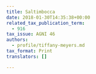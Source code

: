```yaml
---
title: Saltimbocca
date: 2018-01-30T14:35:38+00:00
related_tax_publication_term:
  - 916
tax_issue: AGNI 46
authors:
  - profile/tiffany-meyers.md
tax_format: Print
translators: []

---
```

